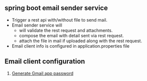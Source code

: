 ## spring boot email sender service

- Trigger a rest api with/without file to send mail.
- Email sender service will
  - will validate the rest request and attachments.
  - compose the email with detail sent via rest request.
  - attach the file in mail if uploaded along with the rest request.
- Email client info is configured in application.properties file

## Email client configuration
1. [Generate Gmail app password](https://support.google.com/accounts/answer/185833)
